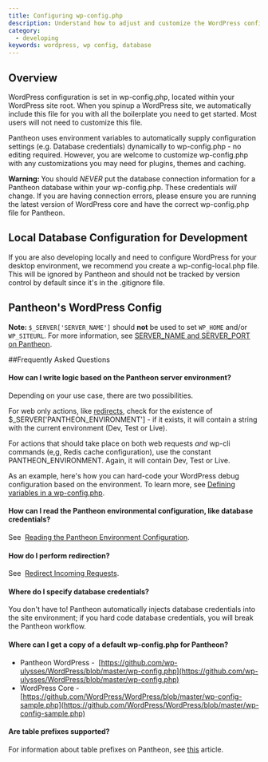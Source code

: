 ```yaml
---
title: Configuring wp-config.php
description: Understand how to adjust and customize the WordPress configuration file for your Pantheon site.
category:
  - developing
keywords: wordpress, wp config, database
---
```

## Overview

WordPress configuration is set in wp-config.php, located within your WordPress site root. When you spinup a WordPress site, we automatically include this file for you with all the boilerplate you need to get started. Most users will not need to customize this file.

Pantheon uses environment variables to automatically supply configuration settings (e.g. Database credentials) dynamically to wp-config.php - no editing required. However, you are welcome to customize wp-config.php with any customizations you may need for plugins, themes and caching.

<div class="alert alert-danger" role="alert"><strong>Warning: </strong>You should <em>NEVER</em> put the database connection information for a Pantheon database within your wp-config.php. These credentials <em>will</em> change. If you are having connection errors, please ensure you are running the latest version of WordPress core and have the correct wp-config.php file for Pantheon.</div>

## Local Database Configuration for Development

If you are also developing locally and need to configure WordPress for your desktop environment, we recommend you create a wp-config-local.php file. This will be ignored by Pantheon and should not be tracked by version control by default since it's in the .gitignore file.

## Pantheon's WordPress Config

<script src="https://gist.github.com/joshkoenig/9646205.js"></script>
<div class="alert alert-warning" role="alert"><strong>Note: </strong><code>$_SERVER['SERVER_NAME']</code> should <strong>not</strong> be used to set <code>WP_HOME</code> and/or <code>WP_SITEURL</code>. For more information, see <a href="/docs/articles/sites/code/server_name-and-server_port/">SERVER_NAME and SERVER_PORT on Pantheon</a>.</div>  

##Frequently Asked Questions

#### How can I write logic based on the Pantheon server environment?

Depending on your use case, there are two possibilities.

For web only actions, like [redirects](/docs/articles/sites/code/redirect-incoming-requests), check for the existence of $\_SERVER['PANTHEON\_ENVIRONMENT'] - if it exists, it will contain a string with the current environment (Dev, Test or Live).

<script src="https://gist.github.com/timani/6bd845402c7f8d0939a4.js"></script>

For actions that should take place on both web requests _and_ wp-cli commands (e,g, Redis cache configuration), use the constant ​PANTHEON\_ENVIRONMENT. Again, it will contain Dev, Test or Live.

<script src="https://gist.github.com/timani/f5600ecff83399da5069.js"></script>

As an example, here's how you can hard-code your WordPress debug configuration based on the environment. To learn more, see [Defining variables in a wp-config.php](http://codex.wordpress.org/Editing_wp-config.php).

<script src="https://gist.github.com/timani/3e7f882c5ca49709b4e4.js"></script>
#### How can I read the Pantheon environmental configuration, like database credentials?

See  [Reading the Pantheon Environment Configuration](/docs/articles/sites/code/reading-pantheon-environment-configuration/).

#### How do I perform redirection?

See  [Redirect Incoming Requests](/docs/articles/sites/code/redirect-incoming-requests).

#### Where do I specify database credentials?

You don't have to! Pantheon automatically injects database credentials into the site environment; if you hard code database credentials, you will break the Pantheon workflow.

#### Where can I get a copy of a default wp-config.php for Pantheon?

- Pantheon WordPress -  [https://github.com/wp-ulysses/WordPress/blob/master/wp-config.php](https://github.com/wp-ulysses/WordPress/blob/master/wp-config.php)
- WordPress Core -   [https://github.com/WordPress/WordPress/blob/master/wp-config-sample.php](https://github.com/WordPress/WordPress/blob/master/wp-config-sample.php)

#### Are table prefixes supported?

For information about table prefixes on Pantheon, see [this](/docs/articles/drupal/importing-an-existing-drupal-site-to-pantheon#importing-an-existing-site#table-prefixes) article.
